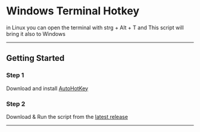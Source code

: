 # Windows Terminal Hotkey
in Linux you can open the terminal with strg + Alt + T and This script will bring it also to Windows

---

## Getting Started

### Step 1

Download and install [AutoHotKey](https://www.autohotkey.com/)

### Step 2

Download & Run the script from the [latest release](https://github.com/schatzsuche/windowsTerminalHotKey/releases)

---
